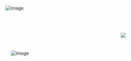 
ㅤㅤㅤㅤㅤㅤㅤㅤㅤㅤㅤㅤㅤㅤㅤㅤㅤㅤㅤㅤㅤㅤㅤ 


ㅤ![image](https://github.com/user-attachments/assets/d4d2a210-f05c-4a3f-ad44-82f0b7594ee3)
ㅤㅤㅤㅤㅤㅤㅤㅤ⠀⠀⠀⠀⠀⠀⠀⠀⠀⠀⠀⠀⠀⠀⠀⠀⠀⠀⠀ㅤㅤㅤ
ㅤㅤㅤ
ㅤㅤㅤ
ㅤㅤㅤ
ㅤㅤㅤㅤㅤㅤ


⠀⠀⠀⠀⠀⠀⠀⠀⠀⠀⠀⠀⠀⠀⠀⠀⠀⠀⠀⠀⠀⠀⠀⠀⠀⠀⠀⠀⠀⠀⠀⠀⠀⠀⠀⠀⠀⠀⠀⠀⠀⠀⠀⠀⠀⠀⠀⠀⠀⠀⠀⠀⠀⠀⠀⠀⠀⠀⠀⠀⠀⠀⠀⠀⠀⠀⠀⠀⠀⠀⠀⠀⠀⠀⠀⠀⠀⠀⠀⠀⠀⠀⠀⠀⠀⠀⠀⠀⠀⠀⠀⠀⠀⠀⠀⠀⠀⠀⠀⠀⠀⠀⠀⠀⠀⠀⠀⠀⠀⠀⠀⠀⠀⠀⠀⠀⠀⠀⠀⠀
⠀⠀⠀⠀⠀⠀
ㅤㅤㅤ⠀
⠀ ⠀![](https://komarev.com/ghpvc/?username=soundrod&color=959185&label=visitors&style=plastic&abbreviated=true)⠀
ㅤㅤㅤ
ㅤㅤㅤ
ㅤㅤㅤ
ㅤㅤㅤ
ㅤㅤㅤ
ㅤㅤㅤ
ㅤㅤㅤ
ㅤㅤㅤ

ㅤㅤ
![image](https://github.com/user-attachments/assets/166ea2b6-0c17-4956-815b-23c4fe6f8a43)
ㅤㅤㅤ
ㅤㅤㅤ
ㅤㅤㅤ
ㅤㅤㅤ
ㅤㅤㅤ
ㅤㅤㅤ
ㅤㅤㅤ
ㅤㅤㅤ
ㅤㅤㅤ
ㅤㅤㅤ
ㅤㅤㅤ
ㅤㅤㅤ
ㅤㅤㅤ
ㅤㅤㅤ

ㅤㅤㅤ
ㅤㅤㅤ
ㅤㅤㅤ
ㅤㅤㅤ
ㅤㅤㅤ
ㅤㅤㅤ
ㅤㅤㅤ
ㅤㅤㅤ
ㅤㅤㅤ
ㅤㅤㅤ
ㅤㅤㅤ
ㅤㅤㅤㅤㅤㅤ
ㅤㅤㅤ
ㅤㅤㅤ
ㅤㅤㅤ
ㅤㅤㅤ
ㅤㅤㅤ
ㅤㅤㅤㅤㅤㅤ
